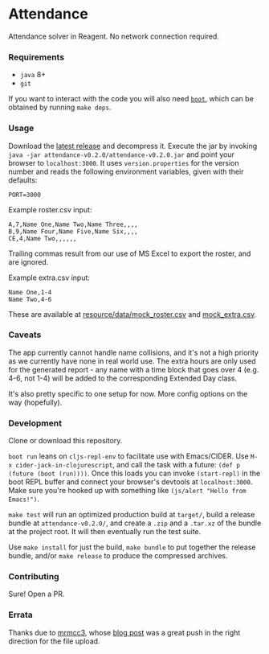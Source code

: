 # Attendance
Attendance solver in Reagent.  No network connection required.
### Requirements
* `java` 8+
* `git`

If you want to interact with the code you will also need [`boot`](http://boot-clj.com), which can be obtained by running `make deps`.
### Usage
Download the [latest release](https://github.com/deciduously/attendance/releases/tag/v0.2.0) and decompress it.  Execute the jar by invoking `java -jar attendance-v0.2.0/attendance-v0.2.0.jar` and point your browser to `localhost:3000`.  It uses `version.properties` for the version number and reads the following environment variables, given with their defaults:
```shell
PORT=3000
```
Example roster.csv input:
```
A,7,Name One,Name Two,Name Three,,,,
B,9,Name Four,Name Five,Name Six,,,,
CE,4,Name Two,,,,,,
```
Trailing commas result from our use of MS Excel to export the roster, and are ignored.

Example extra.csv input:
```
Name One,1-4
Name Two,4-6
```
These are available at [resource/data/mock_roster.csv](https://github.com/deciduously/attendance/blob/master/resource/data/mock_roster.csv) and [mock_extra.csv](https://github.com/deciduously/attendance/blob/master/resource/data/mock_extra.csv).
### Caveats
The app currently cannot handle name collisions, and it's not a high priority as we currently have none in real world use.  The extra hours are only used for the generated report - any name with a time block that goes over 4 (e.g. 4-6, not 1-4) will be added to the corresponding Extended Day class.

It's also pretty specific to one setup for now.  More config options on the way (hopefully).
### Development
Clone or download this repository.

`boot run` leans on `cljs-repl-env` to facilitate use with Emacs/CIDER.  Use `M-x cider-jack-in-clojurescript`, and call the task with a future: `(def p (future (boot (run))))`.  Once this loads you can invoke `(start-repl)` in the boot REPL buffer and connect your browser's devtools at `localhost:3000`.  Make sure you're hooked up with something like `(js/alert "Hello from Emacs!")`.

`make test` will run an optimized production build at `target/`, build a release bundle at `attendance-v0.2.0/`, and create a `.zip` and a `.tar.xz` of the bundle at the project root.  It will then eventually run the test suite.

Use `make install` for just the build, `make bundle` to put together the release bundle, and/or `make release` to produce the compressed archives.
### Contributing
Sure!  Open a PR.
### Errata
Thanks due to [mrmcc3](https://github.com/mrmcc3), whose [blog post](https://mrmcc3.github.io/post/csv-with-clojurescript) was a great push in the right direction for the file upload.
